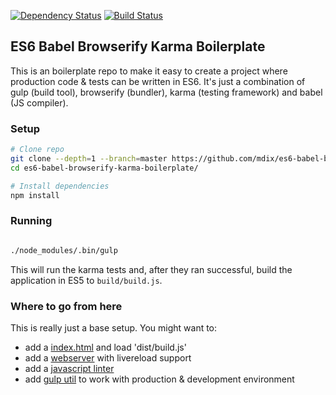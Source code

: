 [![Dependency Status](https://www.versioneye.com/user/projects/560a4e40a081be000a000426/badge.svg?style=flat)](https://www.versioneye.com/user/projects/560a4e40a081be000a000426) [![Build Status](https://travis-ci.org/mdix/es6-babel-browserify-karma-boilerplate.svg)](https://travis-ci.org/mdix/es6-babel-browserify-karma-boilerplate)

## ES6 Babel Browserify Karma Boilerplate
This is an boilerplate repo to make it easy to create a project where production code & tests can be written in ES6. 
It's just a combination of gulp (build tool), browserify (bundler), karma (testing framework) and babel (JS compiler). 

### Setup

```bash
# Clone repo
git clone --depth=1 --branch=master https://github.com/mdix/es6-babel-browserify-karma-boilerplate.git
cd es6-babel-browserify-karma-boilerplate/

# Install dependencies
npm install
```

### Running
```bash

./node_modules/.bin/gulp
```

This will run the karma tests and, after they ran successful, build the application in ES5 to `build/build.js`.

### Where to go from here
This is really just a base setup. You might want to:

* add a [index.html](https://raw.githubusercontent.com/h5bp/html5-boilerplate/master/src/index.html) and load 'dist/build.js'
* add a [webserver](https://www.npmjs.com/package/gulp-webserver) with livereload support
* add a [javascript linter](https://www.npmjs.com/package/gulp-eslint/)
* add [gulp util](https://www.npmjs.com/package/gulp-util) to work with production & development environment

